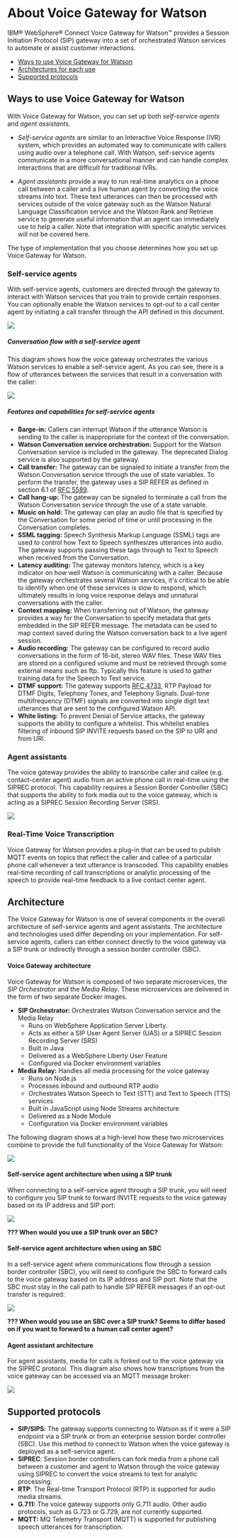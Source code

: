 # About Voice Gateway for Watson

IBM&reg; WebSphere&reg; Connect Voice Gateway for Watson&trade; provides a Session Initiation Protocol (SIP) gateway into a set of orchestrated Watson services to automate or assist customer interactions.

 * [Ways to use Voice Gateway for Watson](#ways_to_use_voice_gateway_for_watson)
 * [Architectures for each use](#architecture)
 * [Supported protocols](#supported-protocols)

## Ways to use Voice Gateway for Watson

With Voice Gateway for Watson, you can set up both _self-service agents_ and _agent assistants_.

* _Self-service agents_ are similar to an Interactive Voice Response (IVR) system, which provides an automated way to communicate with callers using audio over a telephone call. With Watson, self-service agents communicate in a more conversational manner and can handle complex interactions that are difficult for traditional IVRs.

* _Agent assistants_ provide a way to run real-time analytics on a phone call between a caller and a live human agent by converting the voice streams into text. These text utterances can then be processed with services outside of the voice gateway such as the Watson Natural Language Classification service and the Watson Rank and Retrieve service to generate useful information that an agent can immediately use to help a caller. Note that integration with specific analytic services will not be covered here.

The type of implementation that you choose determines how you set up Voice Gateway for Watson.

### Self-service agents

With self-service agents, customers are directed through the gateway to interact with Watson services that you train to provide certain responses. You can optionally enable the Watson services to opt-out to a call center agent by initiating a call transfer through the API defined in this document.

![](images/selfserviceagent.png)

##### Conversation flow with a self-service agent

This diagram shows how the voice gateway orchestrates the various Watson services to enable a self-service agent. As you can see, there is a flow of utterances between the services that result in a conversation with the caller:

![](images/conversation-flow.png)

##### Features and capabilities for self-service agents

* **Barge-in:** Callers can interrupt Watson if the utterance Watson is sending to the caller is inappropriate for the context of the conversation.
* **Watson Conversation service orchestration:** Support for the Watson Conversation service is included in the gateway. The deprecated Dialog service is also supported by the gateway.
* **Call transfer:** The gateway can be signaled to initiate a transfer from the Watson Conversation service through the use of state variables. To perform the transfer, the gateway uses a SIP REFER as defined in section 6.1 of [RFC 5589](https://tools.ietf.org/html/rfc5589).
* **Call hang-up:** The gateway can be signaled to terminate a call from the Watson Conversation service through the use of a state variable.
* **Music on hold:** The gateway can play an audio file that is specified by the Conversation for some period of time or until processing in the Conversation completes.
* **SSML tagging:** Speech Synthesis Markup Language (SSML) tags are used to control how Text to Speech synthesizes utterances into audio. The gateway supports passing these tags through to Text to Speech when received from the Conversation.
* **Latency auditing:** The gateway monitors latency, which is a key indicator on how well Watson is communicating with a caller. Because the gateway orchestrates several Watson services, it's critical to be able to identify when one of these services is slow to respond, which ultimately results in long voice response delays and unnatural conversations with the caller.
* **Context mapping:** When transferring out of Watson, the gateway provides a way for the Conversation to specify metadata that gets embedded in the SIP REFER message. The metadata can be used to map context saved during the Watson conversation back to a live agent session.
* **Audio recording:** The gateway can be configured to record audio conversations in the form of 16-bit, stereo WAV files. These WAV files are stored on a configured volume and must be retrieved through some external means such as ftp. Typically this feature is used to gather training data for the Speech to Text service.
* **DTMF support:** The gateway supports [RFC 4733](https://tools.ietf.org/html/rfc4733), RTP Payload for DTMF Digits, Telephony Tones, and Telephony Signals. Dual-tone multifrequency (DTMF) signals are converted into single digit text utterances that are sent to the configured Watson API.
* **White listing:** To prevent Denial of Service attacks, the gateway supports the ability to configure a whitelist. This whitelist enables filtering of inbound SIP INVITE requests based on the SIP to URI and from URI.

### Agent assistants

The voice gateway provides the ability to transcribe caller and callee (e.g. contact-center agent) audio from an active phone call in real-time using the SIPREC protocol. This capability requires a Session Border Controller (SBC) that supports the ability to fork media out to the voice gateway, which is acting as a SIPREC Session Recording Server (SRS).

![](images/agentassistant.png)

### Real-Time Voice Transcription

Voice Gateway for Watson provides a plug-in that can be used to publish MQTT events on topics that reflect the caller and callee of a particular phone call whenever a text utterance is transcoded. This capability enables real-time recording of call transcriptions or analytic processing of the speech to provide real-time feedback to a live contact center agent.

## Architecture

The Voice Gateway for Watson is one of several components in the overall architecture of self-service agents and agent assistants. The architecture and technologies used differ depending on your implementation. For self-service agents, callers can either connect directly to the voice gateway via a SIP trunk or indirectly through a session border controller (SBC).

#### Voice Gateway architecture
Voice Gateway for Watson is composed of two separate microservices, the _SIP Orchestrator_ and the _Media Relay_. These microservices are delivered in the form of two separate Docker images.

* **SIP Orchestrator:** Orchestrates Watson Conversation service and the Media Relay
   * Runs on WebSphere Application Server Liberty.
   * Acts as either a SIP User Agent Server (UAS) or a SIPREC Session Recording Server (SRS)
   * Built in Java
   * Delivered as a WebSphere Liberty User Feature
   * Configured via Docker environment variables
* **Media Relay:** Handles all media processing for the voice gateway
   * Runs on Node.js
   * Processes inbound and outbound RTP audio
   * Orchestrates Watson Speech to Text (STT) and Text to Speech (TTS) services
   * Built in JavaScript using Node Streams architecture
   * Delivered as a Node Module
   * Configuration via Docker environment variables

The following diagram shows at a high-level how these two microservices combine to provide the full functionality of the Voice Gateway for Watson:

![](images/voice-gateway-microservices.png)

#### Self-service agent architecture when using a SIP trunk

When connecting to a self-service agent through a SIP trunk, you will need to configure you SIP trunk to forward INVITE requests to the voice gateway based on its IP address and SIP port:

![](images/arch-selfservice-sip.png)

**??? When would you use a SIP trunk over an SBC?**

#### Self-service agent architecture when using an SBC

In a self-service agent where communications flow through a session border controller (SBC), you will need to configure the SBC to forward calls to the voice gateway based on its IP address and SIP port. Note that the SBC must stay in the call path to handle SIP REFER messages if an opt-out transfer is required:

![](images/arch-selfservice-sbc.png)

**??? When would you use an SBC over a SIP trunk? Seems to differ based on if you want to forward to a human call center agent?**

#### Agent assistant architecture

For agent assistants, media for calls is forked out to the voice gateway via the SIPREC protocol. This diagram also shows how transcriptions from the voice gateway can be accessed via an MQTT message broker:

![](images/arch-agentassistant.png)

## Supported protocols

* **SIP/SIPS**: The gateway supports connecting to Watson as if it were a SIP endpoint via a SIP trunk or from an enterprise session border controller (SBC). Use this method to connect to Watson when the voice gateway is deployed as a self-service agent.
* **SIPREC**: Session border controllers can fork media from a phone call between a customer and agent to Watson through the voice gateway using SIPREC to convert the voice streams to text for analytic processing.
* **RTP**: The Real-time Transport Protocol (RTP) is supported for audio media streams.
* **G.711:** The voice gateway supports only G.711 audio. Other audio protocols, such as G.723 or G.729, are not currently supported.
* **MQTT:** MQ Telemetry Transport (MQTT) is supported for publishing speech utterances for transcription.

